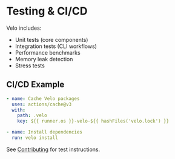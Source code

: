 # Testing & CI/CD

Velo includes:

- Unit tests (core components)
- Integration tests (CLI workflows)
- Performance benchmarks
- Memory leak detection
- Stress tests

## CI/CD Example

```yaml
- name: Cache Velo packages
  uses: actions/cache@v3
  with:
    path: .velo
    key: ${{ runner.os }}-velo-${{ hashFiles('velo.lock') }}

- name: Install dependencies
  run: velo install
```

See [Contributing](./contributing.md) for test instructions.
